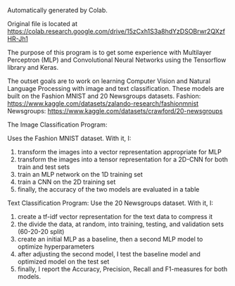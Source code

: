Automatically generated by Colab.

Original file is located at
    https://colab.research.google.com/drive/15zCxh1S3a8hdYzDSOBrwr2QXzfHR-Jh1

The purpose of this program is to get some experience with Multilayer Perceptron (MLP) and Convolutional Neural Networks using the Tensorflow library and Keras. 

The outset goals are to work on learning Computer Vision and Natural Language Processing with image and text classification. These models are built on the Fashion MNIST and 20 Newsgroups datasets.
Fashion: https://www.kaggle.com/datasets/zalando-research/fashionmnist
Newsgroups: https://www.kaggle.com/datasets/crawford/20-newsgroups

The Image Classification Program:

Uses the Fashion MNIST dataset.
With it, I:
1. transform the images into a vector representation appropriate for MLP
2. transform the images into a tensor representation for a 2D-CNN for both train and test sets
3. train an MLP network on the 1D training set
4. train a CNN on the 2D training set
5. finally, the accuracy of the two models are evaluated in a table

Text Classification Program:
Use the 20 Newsgroups dataset.
With it, I:
1. create a tf-idf vector representation for the text data to compress it
2. the divide the data, at random, into training, testing, and validation sets (60-20-20 split)
3. create an initial MLP as a baseline, then a second MLP model to optimize hyperparameters
4. after adjusting the second model, I test the baseline model and optimized model on the test set
5. finally, I report the Accuracy, Precision, Recall and F1-measures for both models.
